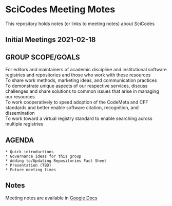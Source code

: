 SciCodes Meeting Motes
=============================================

This repository holds notes (or links to meeting notes) about SciCodes



Initial Meetings 2021-02-18
------------

## GROUP SCOPE/GOALS
For editors and maintainers of academic discipline and institutional software registries and repositories and those who work with these resources  
To share work methods, marketing ideas, and communication practices  
To demonstrate unique aspects of our respective services, discuss challenges and share solutions to common issues that arise in managing our resources  
To work cooperatively to speed adoption of the CodeMeta and CFF standards and better enable software citation, recognition, and dissemination  
To work toward a virtual registry standard to enable searching across multiple registries  

## AGENDA
	* Quick introductions
	* Governance ideas for this group
	* Adding to/Updating Repositories Fact Sheet
	* Presentation (TBD)
	* Future meeting times

## Notes
Meeting notes are available in [Google Docs](https://google.com) 

